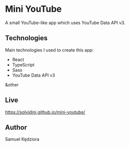 # Mini YouTube

A small YouTube-like app which uses YouTube Data API v3.

## Technologies

Main technologies I used to create this app:

- React
- TypeScript
- Sass
- YouTube Data API v3

&other

## Live

https://solvidini.github.io/mini-youtube/

## Author

Samuel Kędziora
